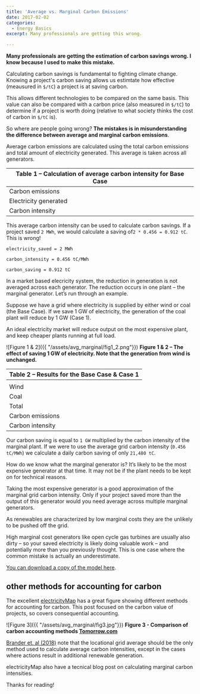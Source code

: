 ```yaml
---
title: 'Average vs. Marginal Carbon Emissions'
date: 2017-02-02
categories:
  - Energy Basics
excerpt: Many professionals are getting this wrong. 

---
```


**Many professionals are getting the estimation of carbon savings wrong.  I know because I used to make this mistake.**

Calculating carbon savings is fundamental to fighting climate change.  Knowing a project's carbon saving allows us estimtate how effective (meausured in `$/tC`) a project is at saving carbon.  

This allows different technologies to be compared on the same basis.  This value can also be compared with a carbon price (also measured in `$/tC`) to determine if a project is worth doing (relative to what society thinks the cost of carbon in `$/tC` is).

So where are people going wrong?  **The mistakes is in misunderstanding the difference between average and marginal carbon emissions**.

Average carbon emissions are calculated using the total carbon emissions and total amount of electricity generated.  This average is taken across all generators.

|Table 1 – Calculation of average carbon intensity for Base Case|
|---|
|Carbon emissions|	tC|	83,330|
|Electricity generated|	MWh|	182,827|
|Carbon intensity|	tC/MWh|	0.456|

This average carbon intensity can be used to calculate carbon savings.  If a project saved `2 MWh`, we would calculate a saving of`2 * 0.456 = 0.912 tC`.  This is wrong!

```
electricity_saved = 2 MWh

carbon_intensity = 0.456 tC/MWh

carbon_saving = 0.912 tC
```

In a market based elecricity system, the reduction in generation is not averaged across each generator.  The reduction occurs in one plant – the marginal generator.  Let’s run through an example.

Suppose we have a grid where electricity is supplied by either wind or coal (the Base Case).  If we save 1 GW of electricity, the generation of the coal plant will reduce by 1 GW (Case 1).

An ideal electricity market will reduce output on the most expensive plant, and keep cheaper plants running at full load.  

![Figure 1 & 2]({{ "/assets/avg_marginal/fig1_2.png"}})
**Figure 1 & 2 – The effect of saving 1 GW of electricity.  Note that the generation from wind is unchanged.**

|Table 2 – Results for the Base Case & Case 1|
|---|
|||Base Case|	Case 1|	Saving|
|Wind|	MWh|	91,256|	91,256|	0|
|Coal|	MWh|	91,571|	67,571|	24,000|
|Total|	MWh|	182,827|	158,827|	24,000|
|Carbon emissions|	tC|	83,329|	61,489|	21,840|
|Carbon intensity|	tC/MWh|	0.456|	0.387|	0.910|

Our carbon saving is equal to `1 GW` multiplied by the carbon intensity of the marginal plant.  If we were to use the average grid carbon intensity (`0.456 tC/MWh`) we calculate a daily carbon saving of only `21,480 tC`.

How do we know what the marginal generator is?  It’s likely to be the most expensive generator at that time.  It may not be if the plant needs to be kept on for technical reasons.  

Taking the most expensive generator is a good approximation of the marginal grid carbon intensity.  Only if your project saved more than the output of this generator would you need average across multiple marginal generators.

As renewables are characterized by low marginal costs they are the unlikely to be pushed off the grid.  

High marginal cost generators like open cycle gas turbines are usually also dirty – so your saved electricity is likely doing valuable work – and potentially more than you previously thought.  This is one case where the common mistake is actually an underestimate.

[You can download a copy of the model here](https://github.com/ADGEfficiency/adgefficiency.github.io/blob/master/assets/avg_marginal/average-vs-marginal-emissions-2017-02-02-1.xlsx).

## other methods for accounting for carbon 

The excellent [electricityMap](https://www.electricitymap.org/?page=map&solar=false&remote=true&wind=false) has a great figure showing different methods for accounting for carbon.  This post focused on the carbon value of projects, so covers consequential accounting.

![Figure 3]({{ "/assets/avg_marginal/fig3.jpg"}})
**Figure 3 - Comparison of carbon accounting methods [Tomorrow.com](http://www.tmrow.com/)**

[Brander et. al (2018)](https://reader.elsevier.com/reader/sd/634A47597DBEB61B680ED8B586A6B0AE714ED96505E7FC543D288089468636BB698D3B3135D52D434C9E97F52B2691A1) note that  the locational grid average should be the only method used to calculate average carbon intensities, except in the cases where actions result in additional renewable generation. 

electricityMap also have a tecnical blog post on calculating marginal carbon intensities.

Thanks for reading!
